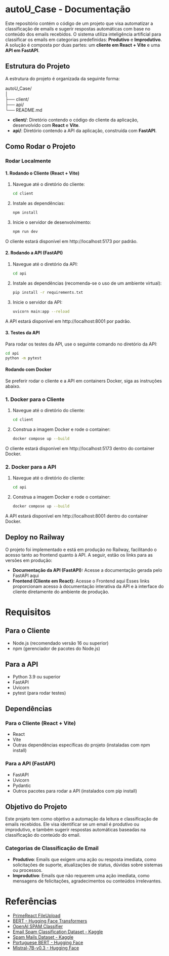 # autoU_Case - Documentação

Este repositório contém o código de um projeto que visa automatizar a classificação de emails e sugerir respostas automáticas com base no conteúdo dos emails recebidos. O sistema utiliza inteligência artificial para classificar os emails em categorias predefinidas: **Produtivo** e **Improdutivo**. A solução é composta por duas partes: um **cliente em React + Vite** e uma **API em FastAPI**.

## Estrutura do Projeto

A estrutura do projeto é organizada da seguinte forma:

autoU_Case/ <br>
│<br>
├── client/               <br>
├── api/                  <br>
└── README.md             

- **client/**: Diretório contendo o código do cliente da aplicação, desenvolvido com **React** e **Vite**.
- **api/**: Diretório contendo a API da aplicação, construída com **FastAPI**.

## Como Rodar o Projeto

### Rodar Localmente

#### 1. **Rodando o Cliente (React + Vite)**

1. Navegue até o diretório do cliente:

   ```bash
   cd client
   ```

2. Instale as dependências:
   ```bash
   npm install
   ```

3. Inicie o servidor de desenvolvimento:
   ```bash
   npm run dev
   ```

O cliente estará disponível em http://localhost:5173 por padrão.

#### 2. **Rodando a API (FastAPI)**
1. Navegue até o diretório da API:
   ```bash
   cd api
   ```
2. Instale as dependências (recomenda-se o uso de um ambiente virtual):
   ```bash
   pip install -r requirements.txt
   ```

3. Inicie o servidor da API:
   ```bash
   uvicorn main:app --reload
   ```

A API estará disponível em http://localhost:8001 por padrão.

#### 3. **Testes da API**
Para rodar os testes da API, use o seguinte comando no diretório da API:
   ```bash
   cd api
   python -m pytest
   ```
#### Rodando com Docker
Se preferir rodar o cliente e a API em containers Docker, siga as instruções abaixo.

### 1. Docker para o Cliente

1. Navegue até o diretório do cliente:
   ```bash
   cd client
   ```

2. Construa a imagem Docker e rode o container:
   ```bash
   docker compose up --build
   ```

O cliente estará disponível em http://localhost:5173 dentro do container Docker.

### 2. Docker para a API

1. Navegue até o diretório do cliente:
   ```bash
   cd api
   ```

2. Construa a imagem Docker e rode o container:
   ```bash
   docker compose up --build
   ```

A API estará disponível em http://localhost:8001 dentro do container Docker.

## Deploy no Railway
O projeto foi implementado e está em produção no Railway, facilitando o acesso tanto ao frontend quanto à API. A seguir, estão os links para as versões em produção:

- **Documentação da API (FastAPI):** Acesse a documentação gerada pelo FastAPI aqui
- **Frontend (Cliente em React):** Acesse o Frontend aqui
Esses links proporcionam acesso à documentação interativa da API e à interface do cliente diretamente do ambiente de produção.

# Requisitos
## Para o Cliente
- Node.js (recomendado versão 16 ou superior)
- npm (gerenciador de pacotes do Node.js)
## Para a API
- Python 3.9 ou superior
- FastAPI
- Uvicorn
- pytest (para rodar testes)
## Dependências
### Para o Cliente (React + Vite)
- React
- Vite
- Outras dependências específicas do projeto (instaladas com npm install)
### Para a API (FastAPI)
- FastAPI
- Uvicorn
- Pydantic
- Outros pacotes para rodar a API (instalados com pip install)
## Objetivo do Projeto
Este projeto tem como objetivo a automação da leitura e classificação de emails recebidos. Ele visa identificar se um email é produtivo ou improdutivo, e também sugerir respostas automáticas baseadas na classificação do conteúdo do email.

### Categorias de Classificação de Email
- **Produtivo**: Emails que exigem uma ação ou resposta imediata, como solicitações de suporte, atualizações de status, dúvidas sobre sistemas ou processos.
- **Improdutivo**: Emails que não requerem uma ação imediata, como mensagens de felicitações, agradecimentos ou conteúdos irrelevantes.

# Referências

- [PrimeReact FileUpload](https://primereact.org/fileupload/)
- [BERT - Hugging Face Transformers](https://huggingface.co/docs/transformers/model_doc/bert)
- [OpenAI SPAM Classifier](https://www.geeksforgeeks.org/spam-classification-using-openai/)
- [Email Spam Classification Dataset - Kaggle](https://www.kaggle.com/datasets/balaka18/email-spam-classification-dataset-csv)
- [Spam Mails Dataset - Kaggle](https://www.kaggle.com/datasets/venky73/spam-mails-dataset/data)
- [Portuguese BERT - Hugging Face](https://huggingface.co/neuralmind/bert-base-portuguese-cased)
- [Mistral-7B-v0.3 - Hugging Face](https://huggingface.co/mistralai/Mistral-7B-Instruct-v0.3)

